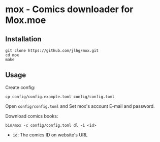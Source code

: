 # mox - Comics downloader for Mox.moe

## Installation

```
git clone https://github.com/jlhg/mox.git
cd mox
make
```

## Usage

Create config:

```
cp config/config.example.toml config/config.toml
```

Open `config/config.toml` and Set mox's account E-mail and password.

Download comics books:

```
bin/mox -c config/config.toml dl -i <id>
```

- `id`: The comics ID on website's URL
